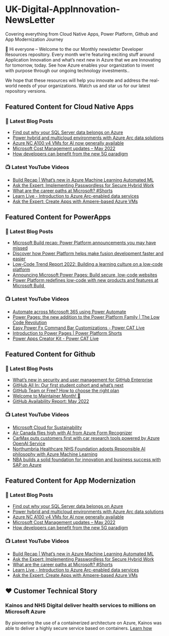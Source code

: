 # UK-Digital-AppInnovation-NewsLetter

Covering everything from Cloud Native Apps, Power Platform, Github and App Modernization Journey

👋 Hi everyone – Welcome to the our Monthly newsletter Developer Resources repository. Every month we’re featuring exciting stuff around Application Innovation and what’s next new in Azure that we are Innovating for tomorrow, today. See how Azure enables your organization to invent with purpose through our ongoing technology investments..


We hope that these resources will help you innovate and address the real-world needs of your organizations. Watch us and star us for our latest repository versions.

## Featured Content for Cloud Native Apps


### 📝 Latest Blog Posts

    
<!-- BLOGCNA:START -->
- [Find out why your SQL Server data belongs on Azure](https://azure.microsoft.com/blog/find-out-why-your-sql-server-data-belongs-on-azure/)
- [Power hybrid and multicloud environments with Azure Arc data solutions](https://azure.microsoft.com/blog/power-hybrid-and-multicloud-environments-with-azure-arc-data-solutions/)
- [Azure NC A100 v4 VMs for AI now generally available](https://azure.microsoft.com/blog/azure-nc-a100-v4-vms-for-ai-now-generally-available/)
- [Microsoft Cost Management updates – May 2022](https://azure.microsoft.com/blog/microsoft-cost-management-updates-may-2022/)
- [How developers can benefit from the new 5G paradigm](https://azure.microsoft.com/blog/how-developers-can-benefit-from-the-new-5g-paradigm/)
<!-- BLOGCNA:END -->

### 📺 Latest YouTube Videos

 
<!-- YOUTUBECNA:START -->
- [Build Recap | What’s new in Azure Machine Learning Automated ML](https://www.youtube.com/watch?v=tXrDscVaF4Q)
- [Ask the Expert: Implementing Passwordless for Secure Hybrid Work](https://www.youtube.com/watch?v=fA-JFFuuCjA)
- [What are the career paths at Microsoft?  #Shorts](https://www.youtube.com/watch?v=9zUTYqO3x-Y)
- [Learn Live - Introduction to Azure Arc-enabled data services](https://www.youtube.com/watch?v=mxgmMx_WsCI)
- [Ask the Expert: Create Apps with Ampere-based Azure VMs](https://www.youtube.com/watch?v=SKug49tmStA)
<!-- YOUTUBECNA:END -->

##  Featured Content for PowerApps
### 📝 Latest Blog Posts
<!-- BLOGPOWER:START -->
- [Microsoft Build recap: Power Platform announcements you may have missed](https://cloudblogs.microsoft.com/powerplatform/2022/05/31/microsoft-build-recap-power-platform-announcements-you-may-have-missed/)
- [Discover how Power Platform helps make fusion development faster and easier](https://cloudblogs.microsoft.com/powerplatform/2022/05/25/discover-how-power-platform-helps-make-fusion-development-faster-and-easier/)
- [Low-Code Trend Report 2022: Building a learning culture on a low-code platform](https://cloudblogs.microsoft.com/powerplatform/2022/05/24/low-code-trend-report-2022-building-a-learning-culture-on-a-low-code-platform/)
- [Announcing Microsoft Power Pages: Build secure, low-code websites](https://powerpages.microsoft.com/blog/announcing-microsoft-power-pages-build-secure-low-code-websites/)
- [Power Platform redefines low-code with new products and features at Microsoft Build ](https://cloudblogs.microsoft.com/powerplatform/2022/05/24/power-platform-redefines-low-code-with-new-products-and-features-at-microsoft-build/)
<!-- BLOGPOWER:END -->
 ### 📺 Latest YouTube Videos
    
<!-- YOUTUBEPOWER:START -->
- [Automate across Microsoft 365 using Power Automate](https://www.youtube.com/watch?v=cQ54hbkt_DU)
- [Power Pages: the new addition to the Power Platform Family | The Low Code Revolution](https://www.youtube.com/watch?v=_FVxPhJEgiU)
- [Easy Power Fx Command Bar Customizations - Power CAT Live](https://www.youtube.com/watch?v=4C2b0DDJPhk)
- [Introduction to Power Pages | Power Platform Shorts](https://www.youtube.com/watch?v=BKG9m9Dgr-4)
- [Power Apps Creator Kit - Power CAT Live](https://www.youtube.com/watch?v=UzHghqwaVC4)
<!-- YOUTUBEPOWER:END -->

##  Featured Content for Github
### 📝 Latest Blog Posts
<!-- BLOGGITHUB:START -->
- [What&#8217;s new in security and user management for GitHub Enterprise](https://github.blog/2022-06-02-whats-new-in-security-and-user-management-for-github-enterprise/)
- [GitHub All In: Our first student cohort and what’s next](https://github.blog/2022-06-02-github-all-in-our-first-student-cohort-and-whats-next/)
- [GitHub Team or Free? How to choose the right plan](https://github.blog/2022-06-01-github-team-or-free-how-to-choose-the-right-plan/)
- [Welcome to Maintainer Month! 🎉](https://github.blog/2022-06-01-welcome-to-maintainer-month/)
- [GitHub Availability Report: May 2022](https://github.blog/2022-06-01-github-availability-report-may-2022/)
<!-- BLOGGITHUB:END -->
### 📺 Latest YouTube Videos
<!-- YOUTUBEGITHUB:START -->
- [Microsoft Cloud for Sustainability](https://www.youtube.com/watch?v=HDYRb-8HXgE)
- [Air Canada flies high with AI from Azure Form Recognizer](https://www.youtube.com/watch?v=NqyZ_7btL5I)
- [CarMax puts customers first with car research tools powered by Azure OpenAI Service](https://www.youtube.com/watch?v=n4KekgD4DdY)
- [Northumbria Healthcare NHS Foundation adopts Responsible AI philosophy with Azure Machine Learning](https://www.youtube.com/watch?v=LRZHcipcweY)
- [NBA builds a solid foundation for innovation and business success with SAP on Azure](https://www.youtube.com/watch?v=gAa3k3UFFsw)
<!-- YOUTUBEGITHUB:END -->
##  Featured Content for App Modernization
### 📝 Latest Blog Posts
<!-- BLOGAPPMOD:START -->
- [Find out why your SQL Server data belongs on Azure](https://azure.microsoft.com/blog/find-out-why-your-sql-server-data-belongs-on-azure/)
- [Power hybrid and multicloud environments with Azure Arc data solutions](https://azure.microsoft.com/blog/power-hybrid-and-multicloud-environments-with-azure-arc-data-solutions/)
- [Azure NC A100 v4 VMs for AI now generally available](https://azure.microsoft.com/blog/azure-nc-a100-v4-vms-for-ai-now-generally-available/)
- [Microsoft Cost Management updates – May 2022](https://azure.microsoft.com/blog/microsoft-cost-management-updates-may-2022/)
- [How developers can benefit from the new 5G paradigm](https://azure.microsoft.com/blog/how-developers-can-benefit-from-the-new-5g-paradigm/)
<!-- BLOGAPPMOD:END -->
### 📺 Latest YouTube Videos
<!-- YOUTUBEAPPMOD:START -->
- [Build Recap | What’s new in Azure Machine Learning Automated ML](https://www.youtube.com/watch?v=tXrDscVaF4Q)
- [Ask the Expert: Implementing Passwordless for Secure Hybrid Work](https://www.youtube.com/watch?v=fA-JFFuuCjA)
- [What are the career paths at Microsoft?  #Shorts](https://www.youtube.com/watch?v=9zUTYqO3x-Y)
- [Learn Live - Introduction to Azure Arc-enabled data services](https://www.youtube.com/watch?v=mxgmMx_WsCI)
- [Ask the Expert: Create Apps with Ampere-based Azure VMs](https://www.youtube.com/watch?v=SKug49tmStA)
<!-- YOUTUBEAPPMOD:END -->


## ♥️ Customer Technical Story 

### Kainos and NHS Digital deliver health services to millions on Microsoft Azure

By pioneering the use of a containerized architecture on Azure, Kainos was able to deliver a highly secure service based on containers. [Learn how](https://customers.microsoft.com/en-us/story/1368348549535774520-kainos-and-nhs-digital-deliver-health-services-to-millions-on-microsoft-azure)

